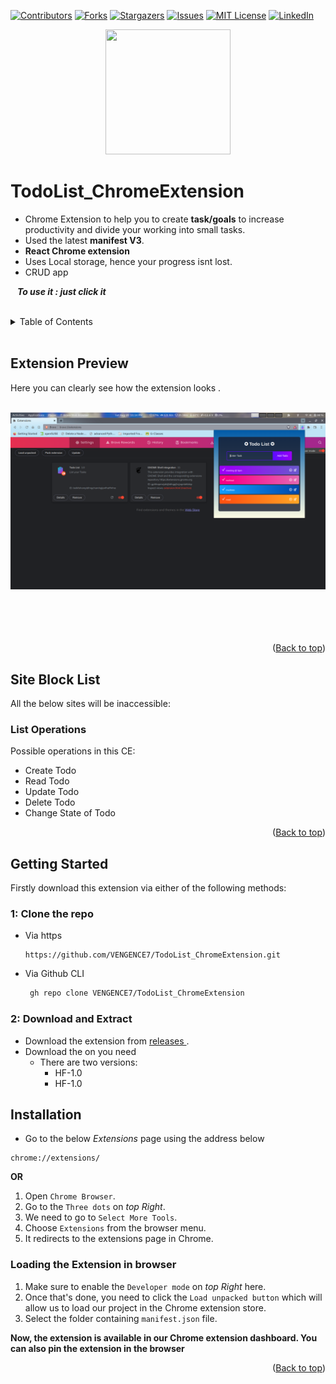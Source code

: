 
<div id="top"></div>

<!-- PROJECT SHIELDS -->
<!--
-->

[![Contributors][contributors-shield]][contributors-url]
[![Forks][forks-shield]][forks-url]
[![Stargazers][stars-shield]][stars-url]
[![Issues][issues-shield]][issues-url]
[![MIT License][license-shield]][license-url]
[![LinkedIn][linkedin-shield]][linkedin-url]

<div align=center><img src="https://user-images.githubusercontent.com/86911386/185760848-4a0bb5a4-a4ae-4abf-bc15-0eb9d50b8050.png" height=200 width=200 ></div>



# TodoList_ChromeExtension
+ Chrome Extension to help you to create **task/goals** to increase productivity and divide your working into small tasks. 
+ Used the latest **manifest V3**.
+ **React Chrome extension**
+ Uses Local storage, hence your progress isnt lost.
+ CRUD app

 &ensp; **_To use it : just click it_**

<br />

<!-- TABLE OF CONTENTS -->
<details>
  <summary>Table of Contents</summary>
  <ol>
    <li><a href="#extension-preview">Extension Preview</a></li>
       <ul>
            <li><a href="#hf-10">HF-1.0</a></li>
            <li><a href="#hf-20">HF-2.0</a></li>
        </ul>
    <li><a href="#site-block-list">Sites it will block</a></li>
        <ul>
            <li><a href="#list-operations">List Operations</a></li>
        </ul>
    <li><a href="#getting-started">Getting Started</a></li>        
        <ul>
            <li><a href="#1-clone-the-repo">Clone The Repo</a></li>
            <li><a href="#2-download-and-extract">Download & Extract</a></li>
        </ul>
    <li><a href="#installation">Installation</a></li>
        <ul>
            <li><a href="#loading-the-extension-in-browser">Load Extension</a></li>
        </ul>
  </ol>
</details>

<br/>

<!-- Extension Preview -->
## Extension Preview
Here you can clearly see how the extension looks .


<br />

<div align=center><img src="TodoList_CE_Images/CE_preview.png" alt="image"></div>


<br />



<br />



<br />


<br />

<p align="right">(<a href="#top">Back to top</a>)</p>

<!-- Site Block List -->
## Site Block List
All the below sites will be inaccessible:

<!-- List Operations -->
### List Operations

Possible operations in this CE:
- Create Todo
- Read Todo
- Update Todo
- Delete Todo
- Change State of Todo


 <p align="right">(<a href="#top">Back to top</a>)</p>

<!-- Getting Started -->
 ## Getting Started
 
 Firstly download this extension via either of the following methods:


 <!-- Clone the Repo -->
### 1: Clone the repo
+ Via https 
   ```
   https://github.com/VENGENCE7/TodoList_ChromeExtension.git
   ```
+ Via Github CLI
   ```sh
    gh repo clone VENGENCE7/TodoList_ChromeExtension
   ```


<!-- Download and Extract -->
### 2: Download and Extract
 + Download the extension from <a href="https://github.com/VENGENCE7/TodoList_ChromeExtension/releases"> releases </a>.
 + Download the on you need
    + There are two versions:
      + HF-1.0
      + HF-1.0
 
 
<!-- Installations -->
## Installation

+ Go to the below _Extensions_ page using the address below
```
chrome://extensions/
```

**OR**

1. Open `Chrome Browser`.
2. Go to the `Three dots` on _top Right_.
3. We need to go to `Select More Tools`.
4. Choose `Extensions` from the browser menu.
5. It redirects to the extensions page in Chrome. 

<!-- Load the Extension -->
### Loading the Extension in browser

1. Make sure to enable the `Developer mode` on _top Right_ here.
2. Once that's done, you need to click the `Load unpacked button` which will allow us to load our project in the Chrome extension store.
3. Select the folder containing `manifest.json` file.

**Now, the extension is available in our Chrome extension dashboard. You can also pin the extension in the browser**


 <p align="right">(<a href="#top">Back to top</a>)</p>
 

<!-- MARKDOWN LINKS & IMAGES -->
<!-- https://www.markdownguide.org/basic-syntax/#reference-style-links -->
[contributors-shield]: https://img.shields.io/github/contributors/VENGENCE7/TodoList_ChromeExtension.svg?style=for-the-badge
[contributors-url]: https://github.com/VENGENCE7/TodoList_ChromeExtension/graphs/contributors

[forks-shield]: https://img.shields.io/github/forks/VENGENCE7/TodoList_ChromeExtension.svg?style=for-the-badge
[forks-url]: https://github.com/VENGENCE7/TodoList_ChromeExtension/network/members

[stars-shield]: https://img.shields.io/github/stars/VENGENCE7/TodoList_ChromeExtension.svg?style=for-the-badge
[stars-url]: https://github.com/VENGENCE7/TodoList_ChromeExtension/stargazers

[issues-shield]: https://img.shields.io/github/issues/VENGENCE7/TodoList_ChromeExtension.svg?style=for-the-badge
[issues-url]: https://github.com/VENGENCE7/TodoList_ChromeExtension/issues

[license-shield]: https://img.shields.io/github/license/VENGENCE7/TodoList_ChromeExtension.svg?style=for-the-badge
[license-url]: https://github.com/VENGENCE7/TodoList_ChromeExtension/blob/main/LICENSE


[linkedin-shield]: https://img.shields.io/badge/LinkedIn-0077B5?style=for-the-badge&logo=linkedin&logoColor=white
[linkedin-url]: https://linkedin.com/in/bhavish-anand-2113a6206
